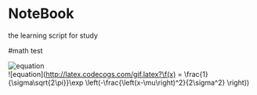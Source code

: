 # NoteBook
the learning script
for study

#math test

![equation](http://latex.codecogs.com/gif.latex?\\frac{5+4+(2-3-(6+\\frac{4}{5}))}{3(6-2)(2-7)})  
![equation](http://latex.codecogs.com/gif.latex?\f(x) = \\frac{1}{\\sigma\\sqrt{2\\pi}}\\exp \\left(-\\frac{\\left(x-\\mu\\right)^2}{2\\sigma^2} \\right))

